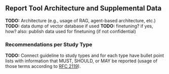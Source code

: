 ## Report Tool Architecture and Supplemental Data

**TODO:** Architecture (e.g., usage of RAG, agent-based architecture, etc.)
**TODO:** data dump of vector database if used
**TODO:** finetuning? if yes, how? also: publish data used for finetuning (if not confidential)

### Recommendations per Study Type

**TODO:** Connect guideline to study types and for each type have bullet point lists with information that MUST, SHOULD, or MAY be reported (usage of those terms according to [RFC 2119](https://www.rfc-editor.org/rfc/rfc2119)).
